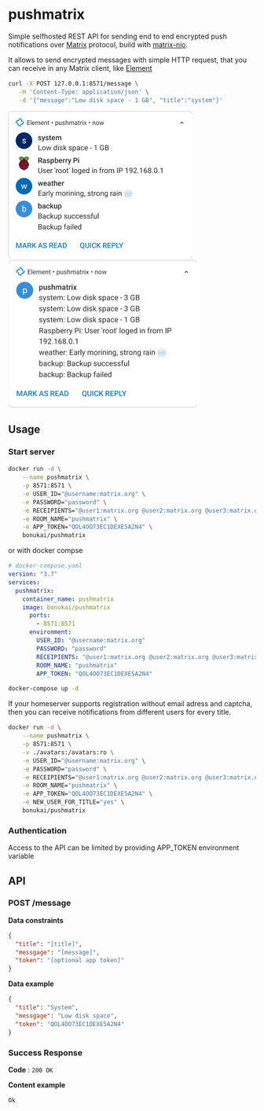 # pushmatrix

Simple selfhosted REST API for sending end to end encrypted push notifications over [Matrix](https://matrix.org) protocol, build with [matrix-nio](https://github.com/poljar/matrix-nio).

It allows to send encrypted messages with simple HTTP request, that you can receive in any Matrix client, like [Element](https://element.io/get-started)

```bash
curl -X POST 127.0.0.1:8571/message \
   -H 'Content-Type: application/json' \
   -d '{"message":"Low disk space - 1 GB", "title":"system"}'
```
![screenshot](/screenshots/1.png) ![screenshot](/screenshots/2.png)

## Usage

### Start server

```bash
docker run -d \
	--name pushmatrix \
	-p 8571:8571 \
	-e USER_ID="@username:matrix.org" \
	-e PASSWORD="password" \
	-e RECEIPIENTS="@user1:matrix.org @user2:matrix.org @user3:matrix.org" \
	-e ROOM_NAME="pushmatrix" \
	-e APP_TOKEN="QOL4OO73EC1DEXE5A2N4" \
	bonukai/pushmatrix
```

or with docker compse

```yaml
# docker-compose.yaml
version: "3.7"
services:
  pushmatrix:
    container_name: pushmatrix
    image: bonukai/pushmatrix
      ports:
        - 8571:8571
      environment:
        USER_ID: "@username:matrix.org"
        PASSWORD: "password"
        RECEIPIENTS: "@user1:matrix.org @user2:matrix.org @user3:matrix.org"
        ROOM_NAME: "pushmatrix"
        APP_TOKEN: "QOL4OO73EC1DEXE5A2N4"
```

```bash
docker-compose up -d
```

If your homeserver supports registration without email adress and captcha, then you can receive notifications from different users for every title.

```bash
docker run -d \
	--name pushmatrix \
	-p 8571:8571 \
	-v ./avatars:/avatars:ro \
	-e USER_ID="@username:matrix.org" \
	-e PASSWORD="password" \
	-e RECEIPIENTS="@user1:matrix.org @user2:matrix.org @user3:matrix.org" \
	-e ROOM_NAME="pushmatrix" \
	-e APP_TOKEN="QOL4OO73EC1DEXE5A2N4" \
	-e NEW_USER_FOR_TITLE="yes" \
	bonukai/pushmatrix
```

### Authentication

Access to the API can be limited by providing APP_TOKEN environment variable

## API

### POST /message

**Data constraints**

```json
{
  "title": "[title]",
  "messgage": "[message]",
  "token": "[optional app token]"
}
```

**Data example**

```json
{
  "title": "System",
  "messgage": "Low disk space",
  "token": "QOL4OO73EC1DEXE5A2N4"
}
```

### Success Response

**Code** : `200 OK`

**Content example**

```
Ok
```